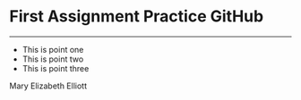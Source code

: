 # First Assignment Practice GitHub

-------------------

* This is point one 
* This is point two
* This is point three

Mary Elizabeth Elliott
